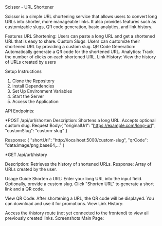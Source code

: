 Scissor - URL Shortener

Scissor is a simple URL shortening service that allows users to convert long URLs into shorter, more manageable links. It also provides features such as customizable slugs, QR code generation, basic analytics, and link history.

Features
URL Shortening: Users can paste a long URL and get a shortened URL that is easy to share.
Custom Slugs: Users can customize their shortened URL by providing a custom slug.
QR Code Generation: Automatically generate a QR code for the shortened URL.
Analytics: Track the number of clicks on each shortened URL.
Link History: View the history of URLs created by users

Setup Instructions

1. Clone the Repository
2. Install Dependencies
3. Set Up Environment Variables
4. Start the Server
5. Access the Application

API Endpoints:

\*POST /api/url/shorten
Description: Shortens a long URL. Accepts optional custom slug.
Request Body:{
"originalUrl": "https://example.com/long-url",
"customSlug": "custom-slug"
}

Response: {
"shortUrl": "http://localhost:5000/custom-slug",
"qrCode": "data:image/png;base64,..."
}

\*GET /api/url/history

Description: Retrieves the history of shortened URLs.
Response: Array of URLs created by the user.

Usage Guide
Shorten a URL:
Enter your long URL into the input field.
Optionally, provide a custom slug.
Click "Shorten URL" to generate a short link and a QR code.

View QR Code:
After shortening a URL, the QR code will be displayed. You can download and use it for promotions.
View Link History:

Access the /history route (not yet connected to the frontend) to view all previously created links.
Screenshots
Main Page:

